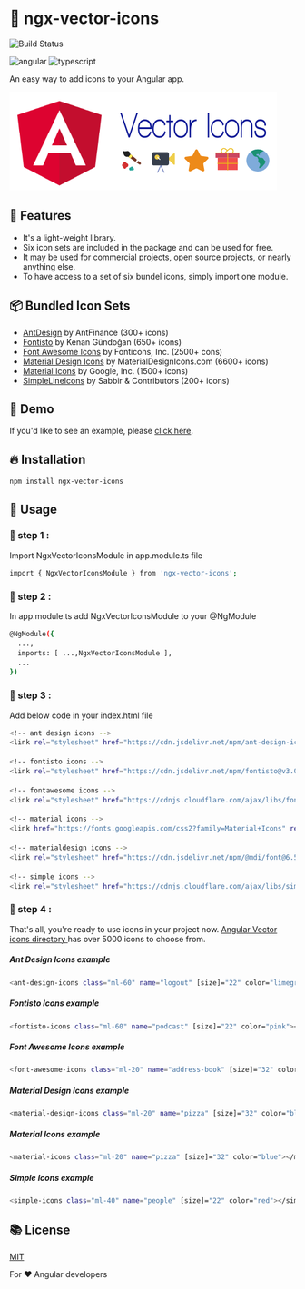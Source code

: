# 💝 ngx-vector-icons
![Build Status](https://travis-ci.org/joemccann/dillinger.svg?branch=master)


![angular](https://img.shields.io/badge/Angular-DD0031?style=for-the-badge&logo=angular&logoColor=white) ![typescript](https://img.shields.io/badge/TypeScript-007ACC?style=for-the-badge&logo=typescript&logoColor=white
)


An easy way to add icons to your Angular app.

![Ngx vector icons banner image](https://raw.githubusercontent.com/ramsankar27/ngx-vector-icons/main/ngx-vector-icon-banner.png)
## 🎉 Features
- It's a light-weight library.
- Six icon sets are included in the package and can be used for free.
- It may be used for commercial projects, open source projects, or nearly anything else.
- To have access to a set of six bundel icons, simply import one module.

## 📦 Bundled Icon Sets
- [AntDesign](https://ant.design/) by AntFinance (300+ icons)
- [Fontisto](https://github.com/kenangundogan/fontisto) by Kenan Gündoğan (650+ icons)
- [Font Awesome Icons](https://fontawesome.com/) by Fonticons, Inc. (2500+ cons)
- [Material Design Icons](https://materialdesignicons.com/) by MaterialDesignIcons.com (6600+ icons)
- [Material Icons](https://www.google.com/design/icons/) by Google, Inc. (1500+ icons)
- [SimpleLineIcons](https://simplelineicons.github.io/) by Sabbir & Contributors (200+ icons)

## 🚀 Demo
If you'd like to see an example, please [click here](#).
## 🔥 Installation
```sh
npm install ngx-vector-icons
```
## 📝 ️Usage
### 🚴 step 1 :
Import NgxVectorIconsModule in app.module.ts file 
```sh 
import { NgxVectorIconsModule } from 'ngx-vector-icons';
```    
### 🚴 step 2 :
In app.module.ts add NgxVectorIconsModule to your @NgModule 
```sh
@NgModule({
  ...,
  imports: [ ...,NgxVectorIconsModule ],
  ...
})
```
### 🚴 step 3 :
Add below code in your index.html file
```sh
<!-- ant design icons -->
<link rel="stylesheet" href="https://cdn.jsdelivr.net/npm/ant-design-icons@1.3.3/dist/anticons.min.css">

<!-- fontisto icons -->
<link rel="stylesheet" href="https://cdn.jsdelivr.net/npm/fontisto@v3.0.4/css/fontisto/fontisto.min.css">

<!-- fontawesome icons -->
<link rel="stylesheet" href="https://cdnjs.cloudflare.com/ajax/libs/font-awesome/6.1.1/css/all.css">

<!-- material icons -->
<link href="https://fonts.googleapis.com/css2?family=Material+Icons" rel="stylesheet">

<!-- materialdesign icons -->
<link rel="stylesheet" href="https://cdn.jsdelivr.net/npm/@mdi/font@6.5.95/css/materialdesignicons.min.css">

<!-- simple icons -->
<link rel="stylesheet" href="https://cdnjs.cloudflare.com/ajax/libs/simple-line-icons/2.5.5/css/simple-line-icons.min.css">
```
### 🚴 step 4 :
That's all, you're ready to use icons in your project now.
[Angular Vector icons directory ](#) has over 5000 icons to choose from.

##### Ant Design Icons example
```sh
<ant-design-icons class="ml-60" name="logout" [size]="22" color="limegreen"></ant-design-icons>
```
##### Fontisto Icons example
```sh
<fontisto-icons class="ml-60" name="podcast" [size]="22" color="pink"></fontisto-icons>
```
##### Font Awesome Icons example
```sh
<font-awesome-icons class="ml-20" name="address-book" [size]="32" color="grey"></font-awesome-icons> 
```
##### Material Design Icons example
```sh
<material-design-icons class="ml-20" name="pizza" [size]="32" color="blue"></material-design-icons>
```
##### Material Icons example
```sh
<material-icons class="ml-20" name="pizza" [size]="32" color="blue"></material-icons>
```
##### Simple Icons example
```sh
<simple-icons class="ml-40" name="people" [size]="22" color="red"></simple-icons>
```

## 📚 License

[MIT](http://opensource.org/licenses/MIT)

For ❤️ Angular developers 
